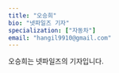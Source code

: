 ```yaml
---
title: "오승희"
bio: "넷파일즈 기자"
specialization: ["자동차"]
email: "hangil9910@gmail.com"
---
```


오승희는 넷파일즈의 기자입니다. 